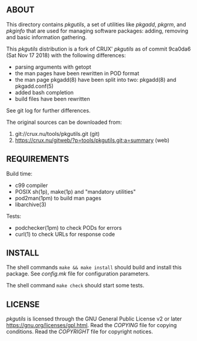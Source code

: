 ABOUT
-----
This directory contains *pkgutils*, a set of utilities like *pkgadd*,
*pkgrm*, and *pkginfo* that are used for managing software packages:
adding, removing and basic information gathering.

This *pkgutils* distribution is a fork of CRUX' *pkgutils* as of
commit 9ca0da6 (Sat Nov 17 2018) with the following differences:

  * parsing arguments with getopt
  * the man pages have been rewritten in POD format
  * the man page pkgadd(8) have been split into two:
    pkgadd(8) and pkgadd.conf(5)
  * added bash completion
  * build files have been rewritten

See git log for further differences.

The original sources can be downloaded from:
  1. git://crux.nu/tools/pkgutils.git                        (git)
  2. https://crux.nu/gitweb/?p=tools/pkgutils.git;a=summary  (web)

REQUIREMENTS
------------
Build time:
  * c99 compiler
  * POSIX sh(1p), make(1p) and "mandatory utilities"
  * pod2man(1pm) to build man pages
  * libarchive(3)

Tests:
  * podchecker(1pm) to check PODs for errors
  * curl(1) to check URLs for response code

INSTALL
-------
The shell commands `make && make install` should build and install
this package.  See *config.mk* file for configuration parameters.

The shell command `make check` should start some tests.

LICENSE
-------
*pkgutils* is licensed through the GNU General Public License v2 or
later <https://gnu.org/licenses/gpl.html>.
Read the *COPYING* file for copying conditions.
Read the *COPYRIGHT* file for copyright notices.

<!-- vim:sw=2:ts=2:sts=2:et:cc=72:tw=70
End of file. -->
